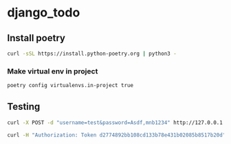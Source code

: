 # django_todo



## Install poetry 
```sh
curl -sSL https://install.python-poetry.org | python3 -
```

### Make virtual env in project
```sh
poetry config virtualenvs.in-project true
```

## Testing

```sh
curl -X POST -d "username=test&password=Asdf,mnb1234" http://127.0.0.1:8000/api-token-auth/

```


```sh
curl -H "Authorization: Token d2774892bb108cd133b78e431b02085b8517b20d" http://127.0.0.1:8000/api/todos/
```